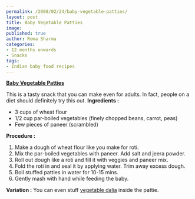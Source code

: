 ```yaml
--- 
permalink: /2008/02/24/baby-vegetable-patties/
layout: post
title: Baby Vegetable Patties
image: 
published: true
author: Roma Sharma
categories: 
- 12 months onwards
- Snacks
tags:
- Indian baby food recipes
---
```

<span style="text-decoration:underline;"><strong>Baby Vegetable Patties </strong></span>

This is a tasty snack that you can make even for adults. In fact, people on a diet should definitely try this out.
<strong></strong>
<strong>Ingredients :</strong>
<ul>
	<li>3 cups of wheat flour</li>
	<li>1/2 cup par-boiled vegetables (finely chopped beans, carrot, peas)</li>
	<li>Few pieces of paneer (scrambled)</li>
</ul>
<strong>Procedure :</strong>
<ol>
	<li>Make a dough of wheat flour like you make for roti.</li>
	<li>Mix the par-boiled vegetables with paneer. Add salt and jeera powder.</li>
	<li>Roll out dough like a roti and fill it with veggies and paneer mix.</li>
	<li>Fold the roti in and seal it by applying water. Trim away excess dough.</li>
	<li>Boil stuffed patties in water for 10-15 mins.</li>
	<li>Gently mash with hand while feeding the baby.</li>
</ol>
<strong>Variation :</strong>
You can even stuff <a href="http://romaspacenew.wordpress.com/2008/02/24/vegetable-dalia/">vegetable dalia</a> inside the pattie.
